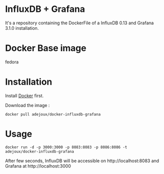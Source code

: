 InfluxDB + Grafana
============

It's a repository containing the DockerFile of a InfluxDB 0.13 and Grafana 3.1.0 installation.

Docker Base image
=================

fedora


Installation
==============

Install [Docker](https://www.docker.com/) first.

Download the image :

~~~
docker pull adejoux/docker-influxdb-grafana
~~~

Usage
=====

~~~
docker run -d -p 3000:3000 -p 8083:8083 -p 8086:8086 -t adejoux/docker-influxdb-grafana
~~~

After few seconds, InfluxDB will be accessible on http://localhost:8083 and Grafana at http://localhost:3000
